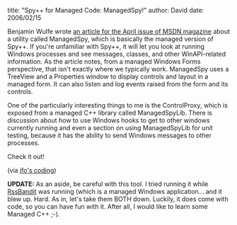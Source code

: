 
title: "Spy++ for Managed Code: ManagedSpy!"
author: David
date: 2006/02/15

Benjamin Wulfe wrote [an article for the April issue of MSDN magazine](http://msdn.microsoft.com/msdnmag/issues/06/04/ManagedSpy/default.aspx) about a utility called ManagedSpy, which is basically the managed version of Spy++. If you're unfamiliar with Spy++, it will let you look at running Windows processes and see messages, classes, and other WinAPI-related information. As the article notes, from a managed Windows Forms perspective, that isn't exactly where we typically work. ManagedSpy uses a TreeView and a Properties window to display controls and layout in a managed form. It can also listen and log events raised from the form and its controls.

One of the particularly interesting things to me is the ControlProxy, which is exposed from a managed C++ library called ManagedSpyLib. There is discussion about how to use Windows hooks to get to other windows currently running and even a section on using ManagedSpyLib for unit testing, because it has the ability to send Windows messages to other processes.

Check it out!

(via [jfo's coding](http://blogs.msdn.com/jfoscoding/archive/2006/02/15/532839.aspx))

<strong>UPDATE:</strong> As an aside, be careful with this tool. I tried running it while [RssBandit](http://www.rssbandit.org/) was running (which is a managed Windows application... and it blew up. Hard. As in, let's take them BOTH down. Luckily, it does come with code, so you can have fun with it. After all, I would like to learn some Managed C++ ;-).
